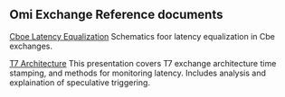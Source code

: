 ## Omi Exchange Reference documents

[Cboe Latency Equalization](https://github.com/Open-Markets-Initiative/omi-exchange-reference/blob/master/pdfs/cboe-latency.pdf) Schematics foor latency equalization in Cbe exchanges.

[T7 Architecture](https://github.com/Open-Markets-Initiative/omi-exchange-reference/blob/master/pdfs/T7-exchange-analysis.pdf) This presentation covers T7 exchange architecture time stamping, and methods for monitoring latency. Includes analysis and explaination of speculative triggering.
 